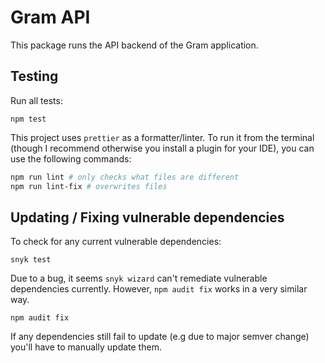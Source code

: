 # Gram API

This package runs the API backend of the Gram application.

## Testing

Run all tests:

```
npm test
```

This project uses `prettier` as a formatter/linter. To run it from the terminal
(though I recommend otherwise you install a plugin for your IDE), you can use
the following commands:

```sh
npm run lint # only checks what files are different
npm run lint-fix # overwrites files
```

## Updating / Fixing vulnerable dependencies

To check for any current vulnerable dependencies:

```
snyk test
```

Due to a bug, it seems `snyk wizard` can't remediate vulnerable dependencies currently.
However, `npm audit fix` works in a very similar way.

```
npm audit fix
```

If any dependencies still fail to update (e.g due to major semver change) you'll have to
manually update them.
